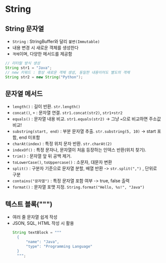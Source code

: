 # String

## String 문자열

- `String` : StringBuffer와 달리 `불변(Immutable)`
- 내용 변경 시 새로운 객체를 생성한다
- `객체`이며, 다양한 메서드를 제공함

```Java
// 리터럴 방식 생성
String str1 = "Java";
// new 키워드 : 항상 새로운 객체 생성, 동일한 내용이어도 별도의 객체
String str2 = new String("Python");
```

## 문자열 메서드

- `length()` : 길이 반환. `str.length()`
- `concat()`, `+` : 문자열 연결. `str1.concat(str2)`, `str1+str2`
- `equals()` : 문자열 내용 비교. `str1.equals(str2)` -> 그냥 `=`으로 비교하면 주소값 비교!
- `substring(start, end)` : 부분 문자열 추출. `str.substring(5, 10)` -> start 포함, end 미포함
- `charAt(index)` : 특정 위치 문자 반환. `str.charAt(2)`
- `indexOf()` : 특정 문자나, 문자열이 처음 등장하는 인덱스 반환(위치 찾기).
- `trim()` : 문자열 앞 뒤 공백 제거.
- `toLowerCase()`, `toUppercase()` : 소문자, 대문자 변환
- `split()` : 구분자 기준으로 문자열 분할, 배열 반환 -> `str.split(",")` , 단위로 구분
- `contains("문자열")` : 특정 문자열 포함 여부 -> true, false 출력
- `format()` : 문자열 포맷 지정. `String.format("Hello, %s!", "Java")`

## 텍스트 블록(""")

- 여러 줄 문자열 쉽게 작성
- JSON, SQL, HTML 작성 시 활용
  ```java
  String textBlock = """
    {
        "name": "Java",
        "type": "Programming Language"
    }
    """;
  ```
